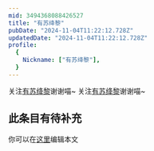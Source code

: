 ```yaml
---
mid: 3494368088426527
title: "有苏绛黎"
pubDate: "2024-11-04T11:22:12.728Z"
updatedDate: "2024-11-04T11:22:12.728Z"
profile:
  {
    Nickname: ["有苏绛黎"],
  }
---
```


关注[有苏绛黎](https://space.bilibili.com/3494368088426527)谢谢喵~ 关注[有苏绛黎](https://space.bilibili.com/3494368088426527)谢谢喵~

## 此条目有待补充
你可以在[这里](https://github.com/Yuhanawa/VTuber.ICU/edit/master/src/content/v/有苏绛黎/index.md)编辑本文
